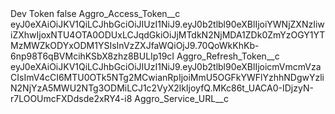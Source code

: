 <?xml version="1.0" encoding="UTF-8"?>
<CustomMetadata xmlns="http://soap.sforce.com/2006/04/metadata" xmlns:xsi="http://www.w3.org/2001/XMLSchema-instance" xmlns:xsd="http://www.w3.org/2001/XMLSchema">
    <label>Dev Token</label>
    <protected>false</protected>
    <values>
        <field>Aggro_Access_Token__c</field>
        <value xsi:type="xsd:string">eyJ0eXAiOiJKV1QiLCJhbGciOiJIUzI1NiJ9.eyJ0b2tlbl90eXBlIjoiYWNjZXNzIiwiZXhwIjoxNTU4OTA0ODUxLCJqdGkiOiJjMTdkN2NjMDA1ZDk0ZmYzOGY1YTMzMWZkODYxODM1YSIsInVzZXJfaWQiOjJ9.70QoWkKhKb-6np98T6qBVMcihKSbX8zhz8BULIp19cI</value>
    </values>
    <values>
        <field>Aggro_Refresh_Token__c</field>
        <value xsi:type="xsd:string">eyJ0eXAiOiJKV1QiLCJhbGciOiJIUzI1NiJ9.eyJ0b2tlbl90eXBlIjoicmVmcmVzaCIsImV4cCI6MTU0OTk5NTg2MCwianRpIjoiMmU5OGFkYWFlYzhhNDgwYzliN2NjYzA5MWU2NTg3ODMiLCJ1c2VyX2lkIjoyfQ.MKc86t_UACA0-IDjzyN-r7LOOUmcFXDdsde2xRY4-i8</value>
    </values>
    <values>
        <field>Aggro_Service_URL__c</field>
        <value xsi:nil="true"/>
    </values>
</CustomMetadata>
